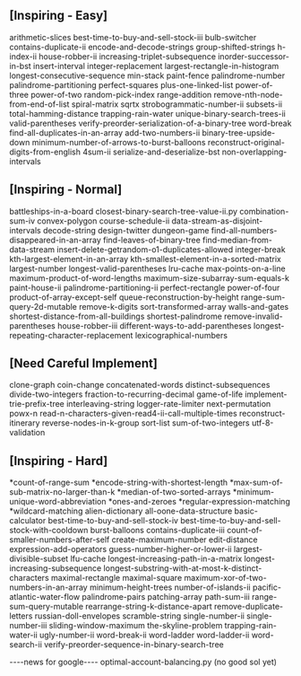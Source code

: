 ## [Inspiring - Easy]
arithmetic-slices
best-time-to-buy-and-sell-stock-iii
bulb-switcher
contains-duplicate-ii
encode-and-decode-strings
group-shifted-strings
h-index-ii
house-robber-ii
increasing-triplet-subsequence
inorder-successor-in-bst
insert-interval
integer-replacement
largest-rectangle-in-histogram
longest-consecutive-sequence
min-stack
paint-fence
palindrome-number
palindrome-partitioning
perfect-squares
plus-one-linked-list
power-of-three
power-of-two
random-pick-index
range-addition
remove-nth-node-from-end-of-list
spiral-matrix
sqrtx
strobogrammatic-number-ii
subsets-ii
total-hamming-distance
trapping-rain-water
unique-binary-search-trees-ii
valid-parentheses
verify-preorder-serialization-of-a-binary-tree
word-break
find-all-duplicates-in-an-array
add-two-numbers-ii
binary-tree-upside-down
minimum-number-of-arrows-to-burst-balloons
reconstruct-original-digits-from-english
4sum-ii
serialize-and-deserialize-bst
non-overlapping-intervals


## [Inspiring - Normal]
battleships-in-a-board
closest-binary-search-tree-value-ii.py
combination-sum-iv
convex-polygon
course-schedule-ii
data-stream-as-disjoint-intervals
decode-string
design-twitter
dungeon-game
find-all-numbers-disappeared-in-an-array
find-leaves-of-binary-tree
find-median-from-data-stream
insert-delete-getrandom-o1-duplicates-allowed
integer-break
kth-largest-element-in-an-array
kth-smallest-element-in-a-sorted-matrix
largest-number
longest-valid-parentheses
lru-cache
max-points-on-a-line
maximum-product-of-word-lengths
maximum-size-subarray-sum-equals-k
paint-house-ii
palindrome-partitioning-ii
perfect-rectangle
power-of-four
product-of-array-except-self
queue-reconstruction-by-height
range-sum-query-2d-mutable
remove-k-digits
sort-transformed-array
walls-and-gates
shortest-distance-from-all-buildings
shortest-palindrome
remove-invalid-parentheses
house-robber-iii
different-ways-to-add-parentheses
longest-repeating-character-replacement
lexicographical-numbers



## [Need Careful Implement]
clone-graph
coin-change
concatenated-words
distinct-subsequences
divide-two-integers
fraction-to-recurring-decimal
game-of-life
implement-trie-prefix-tree
interleaving-string
logger-rate-limiter
next-permutation
powx-n
read-n-characters-given-read4-ii-call-multiple-times
reconstruct-itinerary
reverse-nodes-in-k-group
sort-list
sum-of-two-integers
utf-8-validation


## [Inspiring - Hard]
*count-of-range-sum
*encode-string-with-shortest-length
*max-sum-of-sub-matrix-no-larger-than-k
*median-of-two-sorted-arrays
*minimum-unique-word-abbreviation
*ones-and-zeroes
*regular-expression-matching
*wildcard-matching
alien-dictionary
all-oone-data-structure
basic-calculator
best-time-to-buy-and-sell-stock-iv
best-time-to-buy-and-sell-stock-with-cooldown
burst-balloons
contains-duplicate-iii
count-of-smaller-numbers-after-self
create-maximum-number
edit-distance
expression-add-operators
guess-number-higher-or-lower-ii
largest-divisible-subset
lfu-cache
longest-increasing-path-in-a-matrix
longest-increasing-subsequence
longest-substring-with-at-most-k-distinct-characters
maximal-rectangle
maximal-square
maximum-xor-of-two-numbers-in-an-array
minimum-height-trees
number-of-islands-ii
pacific-atlantic-water-flow
palindrome-pairs
patching-array
path-sum-iii
range-sum-query-mutable
rearrange-string-k-distance-apart
remove-duplicate-letters
russian-doll-envelopes
scramble-string
single-number-ii
single-number-iii
sliding-window-maximum
the-skyline-problem
trapping-rain-water-ii
ugly-number-ii
word-break-ii
word-ladder
word-ladder-ii
word-search-ii
verify-preorder-sequence-in-binary-search-tree


----news for google----
optimal-account-balancing.py  (no good sol yet)

